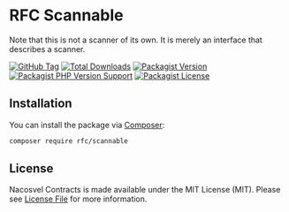 # RFC Scannable

Note that this is not a scanner of its own. It is merely an interface that describes a scanner.

[![GitHub Tag](https://img.shields.io/github/v/tag/dependencies-packagist/rfc-scannable)](https://github.com/dependencies-packagist/rfc-scannable/tags)
[![Total Downloads](https://img.shields.io/packagist/dt/rfc/scannable?style=flat-square)](https://packagist.org/packages/rfc/scannable)
[![Packagist Version](https://img.shields.io/packagist/v/rfc/scannable)](https://packagist.org/packages/rfc/scannable)
[![Packagist PHP Version Support](https://img.shields.io/packagist/php-v/rfc/scannable)](https://github.com/dependencies-packagist/rfc-scannable)
[![Packagist License](https://img.shields.io/github/license/dependencies-packagist/rfc-scannable)](https://github.com/dependencies-packagist/rfc-scannable)

## Installation

You can install the package via [Composer](https://getcomposer.org/):

```bash
composer require rfc/scannable
```

## License

Nacosvel Contracts is made available under the MIT License (MIT). Please see [License File](LICENSE) for more information.
